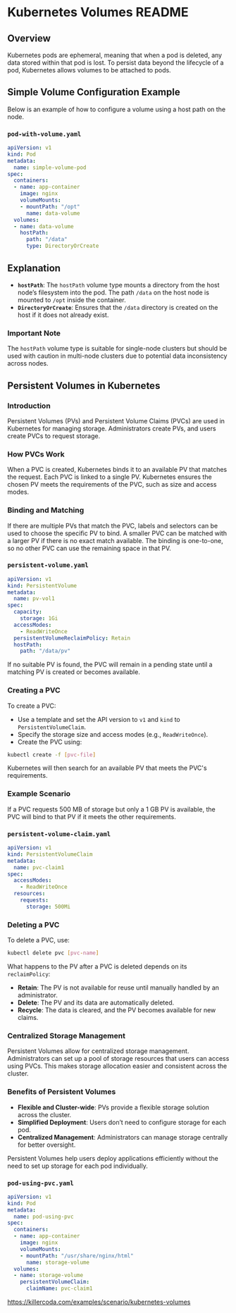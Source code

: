 # Kubernetes Volumes README

## Overview
Kubernetes pods are ephemeral, meaning that when a pod is deleted, any data stored within that pod is lost. To persist data beyond the lifecycle of a pod, Kubernetes allows volumes to be attached to pods.

## Simple Volume Configuration Example
Below is an example of how to configure a volume using a host path on the node.

### `pod-with-volume.yaml`
```yaml
apiVersion: v1
kind: Pod
metadata:
  name: simple-volume-pod
spec:
  containers:
  - name: app-container
    image: nginx
    volumeMounts:
    - mountPath: "/opt"
      name: data-volume
  volumes:
  - name: data-volume
    hostPath:
      path: "/data"
      type: DirectoryOrCreate
```

## Explanation
- **`hostPath`**: The `hostPath` volume type mounts a directory from the host node’s filesystem into the pod. The path `/data` on the host node is mounted to `/opt` inside the container.
- **`DirectoryOrCreate`**: Ensures that the `/data` directory is created on the host if it does not already exist.

### Important Note
The `hostPath` volume type is suitable for single-node clusters but should be used with caution in multi-node clusters due to potential data inconsistency across nodes.

## Persistent Volumes in Kubernetes

### Introduction
Persistent Volumes (PVs) and Persistent Volume Claims (PVCs) are used in Kubernetes for managing storage. Administrators create PVs, and users create PVCs to request storage.

### How PVCs Work
When a PVC is created, Kubernetes binds it to an available PV that matches the request. Each PVC is linked to a single PV. Kubernetes ensures the chosen PV meets the requirements of the PVC, such as size and access modes.

### Binding and Matching
If there are multiple PVs that match the PVC, labels and selectors can be used to choose the specific PV to bind. A smaller PVC can be matched with a larger PV if there is no exact match available. The binding is one-to-one, so no other PVC can use the remaining space in that PV.

### `persistent-volume.yaml`
```yaml
apiVersion: v1
kind: PersistentVolume
metadata:
  name: pv-vol1
spec:
  capacity:
    storage: 1Gi
  accessModes:
    - ReadWriteOnce
  persistentVolumeReclaimPolicy: Retain
  hostPath:
    path: "/data/pv"
```

If no suitable PV is found, the PVC will remain in a pending state until a matching PV is created or becomes available.

### Creating a PVC
To create a PVC:
- Use a template and set the API version to `v1` and `kind` to `PersistentVolumeClaim`.
- Specify the storage size and access modes (e.g., `ReadWriteOnce`).
- Create the PVC using:
```bash
kubectl create -f [pvc-file]
```
Kubernetes will then search for an available PV that meets the PVC's requirements.

### Example Scenario
If a PVC requests 500 MB of storage but only a 1 GB PV is available, the PVC will bind to that PV if it meets the other requirements.

### `persistent-volume-claim.yaml`
```yaml
apiVersion: v1
kind: PersistentVolumeClaim
metadata:
  name: pvc-claim1
spec:
  accessModes:
    - ReadWriteOnce
  resources:
    requests:
      storage: 500Mi
```

### Deleting a PVC
To delete a PVC, use:
```bash
kubectl delete pvc [pvc-name]
```
What happens to the PV after a PVC is deleted depends on its `reclaimPolicy`:
- **Retain**: The PV is not available for reuse until manually handled by an administrator.
- **Delete**: The PV and its data are automatically deleted.
- **Recycle**: The data is cleared, and the PV becomes available for new claims.

### Centralized Storage Management
Persistent Volumes allow for centralized storage management. Administrators can set up a pool of storage resources that users can access using PVCs. This makes storage allocation easier and consistent across the cluster.

### Benefits of Persistent Volumes
- **Flexible and Cluster-wide**: PVs provide a flexible storage solution across the cluster.
- **Simplified Deployment**: Users don’t need to configure storage for each pod.
- **Centralized Management**: Administrators can manage storage centrally for better oversight.

Persistent Volumes help users deploy applications efficiently without the need to set up storage for each pod individually.

### `pod-using-pvc.yaml`
```yaml
apiVersion: v1
kind: Pod
metadata:
  name: pod-using-pvc
spec:
  containers:
  - name: app-container
    image: nginx
    volumeMounts:
    - mountPath: "/usr/share/nginx/html"
      name: storage-volume
  volumes:
  - name: storage-volume
    persistentVolumeClaim:
      claimName: pvc-claim1
```
https://killercoda.com/examples/scenario/kubernetes-volumes

